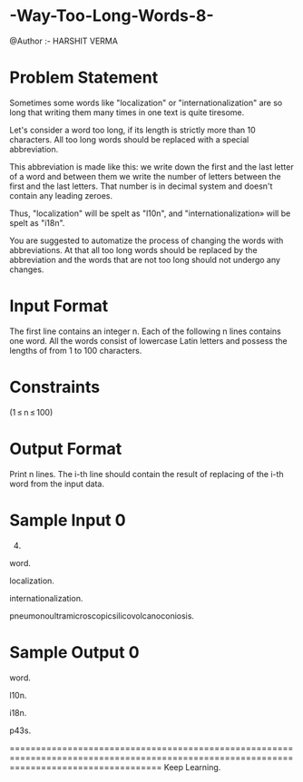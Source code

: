 # -Way-Too-Long-Words-8-
@Author :-  HARSHIT VERMA

Problem Statement
=========================================================================================================================================
Sometimes some words like "localization" or "internationalization" are so long that writing them many times in one text is quite tiresome.

Let's consider a word too long, if its length is strictly more than 10 characters. All too long words should be replaced with a special abbreviation.

This abbreviation is made like this: we write down the first and the last letter of a word and between them we write the number of letters between the first and the last letters. That number is in decimal system and doesn't contain any leading zeroes.

Thus, "localization" will be spelt as "l10n", and "internationalization» will be spelt as "i18n".

You are suggested to automatize the process of changing the words with abbreviations. At that all too long words should be replaced by the abbreviation and the words that are not too long should not undergo any changes.

Input Format
=========================================================================================================================================
The first line contains an integer n. Each of the following n lines contains one word. All the words consist of lowercase Latin letters and possess the lengths of from 1 to 100 characters.

Constraints
=========================================================================================================================================
(1 ≤ n ≤ 100)

Output Format
=========================================================================================================================================
Print n lines. The i-th line should contain the result of replacing of the i-th word from the input data.

Sample Input 0
=========================================================================================================================================
4.


word.

localization.

internationalization.

pneumonoultramicroscopicsilicovolcanoconiosis.

Sample Output 0
=========================================================================================================================================
word.

l10n.

i18n.

p43s.


=========================================================================================================================================
Keep Learning.

